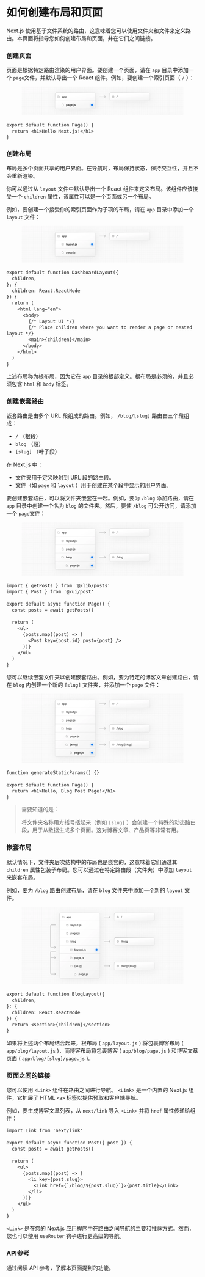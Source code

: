 # 如何创建布局和页面

Next.js 使用基于文件系统的路由，这意味着您可以使用文件夹和文件来定义路由。本页面将指导您如何创建布局和页面，并在它们之间链接。

### 创建页面

页面是根据特定路由渲染的用户界面。要创建一个页面，请在 `app` 目录中添加一个 `page`文件，并默认导出一个 React 组件。例如，要创建一个索引页面（ `/` ）：

<figure><img src="../../.gitbook/assets/image (30).png" alt=""><figcaption></figcaption></figure>

```tsx
export default function Page() {
  return <h1>Hello Next.js!</h1>
}
```

### 创建布局

布局是多个页面共享的用户界面。在导航时，布局保持状态，保持交互性，并且不会重新渲染。

你可以通过从 `layout` 文件中默认导出一个 React 组件来定义布局。该组件应该接受一个 `children` 属性，该属性可以是一个页面或另一个布局。

例如，要创建一个接受你的索引页面作为子项的布局，请在 `app` 目录中添加一个 `layout` 文件：

<figure><img src="../../.gitbook/assets/image.png" alt=""><figcaption></figcaption></figure>

```tsx
export default function DashboardLayout({
  children,
}: {
  children: React.ReactNode
}) {
  return (
    <html lang="en">
      <body>
        {/* Layout UI */}
        {/* Place children where you want to render a page or nested layout */}
        <main>{children}</main>
      </body>
    </html>
  )
}
```

上述布局称为根布局，因为它在 `app` 目录的根部定义。根布局是必须的，并且必须包含 `html` 和 `body` 标签。

### 创建嵌套路由

嵌套路由是由多个 URL 段组成的路由。例如， `/blog/[slug]` 路由由三个段组成：

* `/` （根段）
* `blog` （段）
* `[slug]` （叶子段）

在 Next.js 中：

* 文件夹用于定义映射到 URL 段的路由段。
* 文件（如 `page` 和 `layout` ）用于创建在某个段中显示的用户界面。

要创建嵌套路由，可以将文件夹嵌套在一起。例如，要为 `/blog` 添加路由，请在 `app` 目录中创建一个名为 `blog` 的文件夹。然后，要使 `/blog` 可公开访问，请添加一个 `page`文件：

<figure><img src="../../.gitbook/assets/image (1).png" alt=""><figcaption></figcaption></figure>

```tsx
import { getPosts } from '@/lib/posts'
import { Post } from '@/ui/post'
 
export default async function Page() {
  const posts = await getPosts()
 
  return (
    <ul>
      {posts.map((post) => (
        <Post key={post.id} post={post} />
      ))}
    </ul>
  )
}
```

您可以继续嵌套文件夹以创建嵌套路由。例如，要为特定的博客文章创建路由，请在 `blog` 内创建一个新的 `[slug]` 文件夹，并添加一个 `page` 文件：

<figure><img src="../../.gitbook/assets/image (2).png" alt=""><figcaption></figcaption></figure>

```tsx
function generateStaticParams() {}
 
export default function Page() {
  return <h1>Hello, Blog Post Page!</h1>
}
```

> 需要知道的是：
>
> 将文件夹名称用方括号括起来（例如 `[slug]` ）会创建一个特殊的动态路由段，用于从数据生成多个页面。这对博客文章、产品页等非常有用。

### 嵌套布局

默认情况下，文件夹层次结构中的布局也是嵌套的，这意味着它们通过其 `children` 属性包装子布局。您可以通过在特定路由段（文件夹）中添加 `layout` 来嵌套布局。

例如，要为 `/blog` 路由创建布局，请在 `blog` 文件夹中添加一个新的 `layout` 文件。

<figure><img src="../../.gitbook/assets/image (3).png" alt=""><figcaption></figcaption></figure>

```tsx
export default function BlogLayout({
  children,
}: {
  children: React.ReactNode
}) {
  return <section>{children}</section>
}
```

如果将上述两个布局结合起来，根布局 ( `app/layout.js` ) 将包裹博客布局 ( `app/blog/layout.js` )，而博客布局将包裹博客 ( `app/blog/page.js` ) 和博客文章页面 ( `app/blog/[slug]/page.js` )。

### 页面之间的链接

您可以使用 `<Link>` 组件在路由之间进行导航。 `<Link>` 是一个内置的 Next.js 组件，它扩展了 HTML `<a>` 标签以提供预取和客户端导航。

例如，要生成博客文章列表，从 `next/link` 导入 `<Link>` 并将 `href` 属性传递给组件：

```tsx
import Link from 'next/link'
 
export default async function Post({ post }) {
  const posts = await getPosts()
 
  return (
    <ul>
      {posts.map((post) => (
        <li key={post.slug}>
          <Link href={`/blog/${post.slug}`}>{post.title}</Link>
        </li>
      ))}
    </ul>
  )
}
```

`<Link>` 是在您的 Next.js 应用程序中在路由之间导航的主要和推荐方式。然而，您也可以使用 `useRouter` 钩子进行更高级的导航。

### API参考

通过阅读 API 参考，了解本页面提到的功能。

